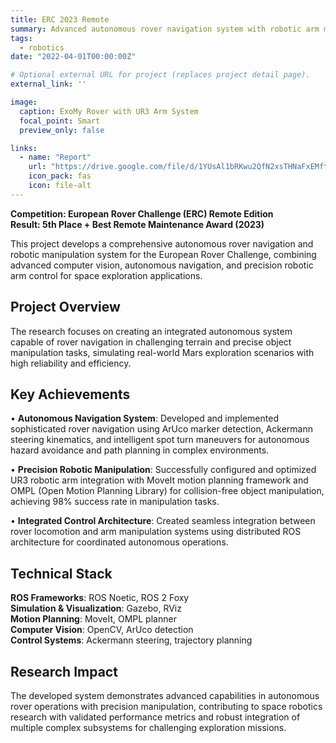 ```yaml
---
title: ERC 2023 Remote
summary: Advanced autonomous rover navigation system with robotic arm manipulation capabilities, implementing ArUco-based localization and collision-free motion planning for space exploration applications.
tags:
  - robotics
date: "2022-04-01T00:00:00Z"

# Optional external URL for project (replaces project detail page).
external_link: ''

image:
  caption: ExoMy Rover with UR3 Arm System
  focal_point: Smart
  preview_only: false

links:
  - name: "Report"
    url: "https://drive.google.com/file/d/1YUsAl1bRKwu2QfN2xsTHNaFxEMftxbwf/view"
    icon_pack: fas
    icon: file-alt
---
```


**Competition: European Rover Challenge (ERC) Remote Edition**  
**Result: 5th Place + Best Remote Maintenance Award (2023)**

This project develops a comprehensive autonomous rover navigation and robotic manipulation system for the European Rover Challenge, combining advanced computer vision, autonomous navigation, and precision robotic arm control for space exploration applications.

## Project Overview

The research focuses on creating an integrated autonomous system capable of rover navigation in challenging terrain and precise object manipulation tasks, simulating real-world Mars exploration scenarios with high reliability and efficiency.

## Key Achievements

• **Autonomous Navigation System**: Developed and implemented sophisticated rover navigation using ArUco marker detection, Ackermann steering kinematics, and intelligent spot turn maneuvers for autonomous hazard avoidance and path planning in complex environments.

• **Precision Robotic Manipulation**: Successfully configured and optimized UR3 robotic arm integration with MoveIt motion planning framework and OMPL (Open Motion Planning Library) for collision-free object manipulation, achieving 98% success rate in manipulation tasks.

• **Integrated Control Architecture**: Created seamless integration between rover locomotion and arm manipulation systems using distributed ROS architecture for coordinated autonomous operations.

## Technical Stack

**ROS Frameworks**: ROS Noetic, ROS 2 Foxy  
**Simulation & Visualization**: Gazebo, RViz  
**Motion Planning**: MoveIt, OMPL planner  
**Computer Vision**: OpenCV, ArUco detection  
**Control Systems**: Ackermann steering, trajectory planning

## Research Impact

The developed system demonstrates advanced capabilities in autonomous rover operations with precision manipulation, contributing to space robotics research with validated performance metrics and robust integration of multiple complex subsystems for challenging exploration missions.
